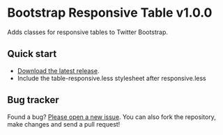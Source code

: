 # Bootstrap Responsive Table v1.0.0

Adds classes for responsive tables to Twitter Bootstrap.


## Quick start
* [Download the latest release](https://github.com/alcaeus/bootstrap-table-responsive/zipball/master).
* Include the table-responsive.less stylesheet after responsive.less


## Bug tracker

Found a bug? [Please open a new issue](https://github.com/alcaeus/bootstrap-table-responsive/issues). You can also fork the repository, make changes and send a pull request!


